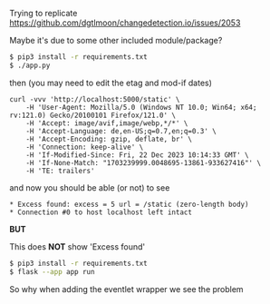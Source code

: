 Trying to replicate https://github.com/dgtlmoon/changedetection.io/issues/2053

Maybe it's due to some other included module/package?

```bash
$ pip3 install -r requirements.txt
$ ./app.py
```


then (you may need to edit the etag and mod-if dates)

```
curl -vvv 'http://localhost:5000/static' \
    -H 'User-Agent: Mozilla/5.0 (Windows NT 10.0; Win64; x64; rv:121.0) Gecko/20100101 Firefox/121.0' \
    -H 'Accept: image/avif,image/webp,*/*' \
    -H 'Accept-Language: de,en-US;q=0.7,en;q=0.3' \
    -H 'Accept-Encoding: gzip, deflate, br' \
    -H 'Connection: keep-alive' \
    -H 'If-Modified-Since: Fri, 22 Dec 2023 10:14:33 GMT' \
    -H 'If-None-Match: "1703239999.0048695-13861-933627416"' \
    -H 'TE: trailers'
```

and now you should be able (or not) to see

```
* Excess found: excess = 5 url = /static (zero-length body)
* Connection #0 to host localhost left intact
```


**BUT**

This does **NOT** show 'Excess found'

```bash
$ pip3 install -r requirements.txt
$ flask --app app run
```

So why when adding the eventlet wrapper we see the problem

